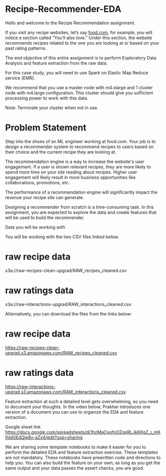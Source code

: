 # Recipe-Recommender-EDA

Hello and welcome to the Recipe Recommendation assignment. 

 

If you visit any recipe websites, let’s say [food.com](https://www.food.com/recipe/chilaquiles-with-chicken-67921), for example, you will notice a section called “You’ll also love.” Under this section, the website recommends recipes related to the one you are looking at or based on your past rating patterns. 


The end objective of this entire assignment is to perform Exploratory Data Analysis and feature extraction from the raw data. 

For this case study, you will need to use Spark on Elastic Map Reduce service (EMR). 

We recommend that you use a master node with m4.xlarge and 1 cluster node with m4.large configuration. This cluster should give you sufficient processing power to work with this data. 

Note: Terminate your cluster when not in use.  

# Problem Statement

Step into the shoes of an ML engineer working at food.com. Your job is to design a recommender system to recommend recipes to users based on their choice and the current recipe they are looking at. 

 

The recommendation engine is a way to increase the website's user engagement. If a user is shown relevant recipes, they are more likely to spend more time on your site reading about recipes. Higher user engagement will likely result in more business opportunities like collaborations, promotions, etc.

 

The performance of a recommendation engine will significantly impact the revenue your recipe site can generate. 

 

Designing a recommender from scratch is a time-consuming task.  In this assignment, you are expected to explore the data and create features that will be used to build the recommender. 

 

Data you will be working with

You will be working with the two CSV files linked below. 

# raw recipe data
s3a://raw-recipes-clean-upgrad/RAW_recipes_cleaned.csv

# raw ratings data
s3a://raw-interactions-upgrad/RAW_interactions_cleaned.csv
 

 

Alternatively, you can download the files from the links below:

# raw recipe data
https://raw-recipes-clean-upgrad.s3.amazonaws.com/RAW_recipes_cleaned.csv

# raw ratings data
https://raw-interactions-upgrad.s3.amazonaws.com/RAW_interactions_cleaned.csv


Feature extraction at such a detailed level gets overwhelming, so you need to document your thoughts. In the video below, Prakhar introduces one version of a document you can use to organize the EDA and feature extraction.   


Google sheet link https://docs.google.com/spreadsheets/d/1hzMaCpofnOZqxRLJk6XgZ_j_mKIhldGEdQjp8y-aZx4/edit?usp=sharing

We are sharing some template notebooks to make it easier for you to perform the detailed EDA and feature extraction exercise. These templates are not mandatory. These notebooks have prewritten code and directions to help you. You can also build the feature on your own; as long as you get the same output and your data passes the assert checks, you are good.  


